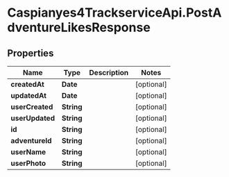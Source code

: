 # Caspianyes4TrackserviceApi.PostAdventureLikesResponse

## Properties
Name | Type | Description | Notes
------------ | ------------- | ------------- | -------------
**createdAt** | **Date** |  | [optional] 
**updatedAt** | **Date** |  | [optional] 
**userCreated** | **String** |  | [optional] 
**userUpdated** | **String** |  | [optional] 
**id** | **String** |  | [optional] 
**adventureId** | **String** |  | [optional] 
**userName** | **String** |  | [optional] 
**userPhoto** | **String** |  | [optional] 
